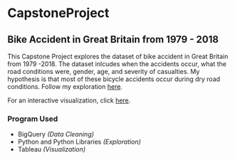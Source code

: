 # CapstoneProject
## Bike Accident in Great Britain from 1979 - 2018

This Capstone Project explores the dataset of bike accident in Great Britain from 1979 -2018. 
The dataset inlcudes when the accidents occur, what the road conditions were, gender, age, and severity of casualties.
My hypothesis is that most of these bicycle accidents occur during dry road conditions. Follow my exploration [here](https://github.com/riconoll/CapstoneProject/blob/main/JonJonCapstoneProject.ipynb).

For an interactive visualization, click [here](https://public.tableau.com/app/profile/jon.jon.rico.noll/viz/BicycleAccidentInGreatBritain/BicycleAccident).

### Program Used
  - BigQuery <i>(Data Cleaning)</i>
  - Python and Python Libraries <i>(Exploration)</i>
  - Tableau <i>(Visualization)</i>
